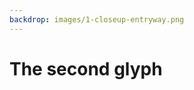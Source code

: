 ```yaml
---
backdrop: images/1-closeup-entryway.png
---
```


# The second glyph

<Item id="11"/>

<Page url="12" instructions="You're in luck, as once again your guidebook is helpful, stating that this glyph means 'macaw'. Remembering that your instructions from the texts were to put items back in their place, you scan the walls to find from where the stones fell." action="Continue" condition="11" />
